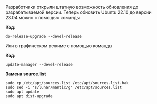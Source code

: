Разработчики открыли штатную возможность обновления до разрабатываемой версии. Теперь обновить Ubuntu 22.10 до версии 23.04 можно с помощью команды

**Код:** 

`do-release-upgrade --devel-release`

Или в графическом режиме с помощью команды

**Код:**

`update-manager --devel-release`


**Замена source.list**
```
sudo cp /etc/apt/sources.list /etc/apt/sources.list.bak
sudo sed -i 's/lunar/mantic/g' /etc/apt/sources.list
sudo apt update
sudo apt dist-upgrade
```